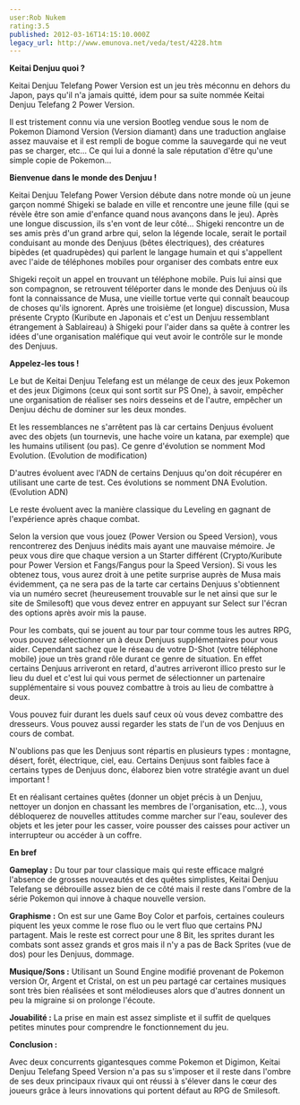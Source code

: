 ```yaml
---
user:Rob Nukem
rating:3.5
published: 2012-03-16T14:15:10.000Z
legacy_url: http://www.emunova.net/veda/test/4228.htm
---
```

**Keitai Denjuu quoi ?**  

  

Keitai Denjuu Telefang Power Version est un jeu très méconnu en dehors du Japon, pays qu'il n'a jamais quitté, idem pour sa suite nommée Keitai Denjuu Telefang 2 Power Version.  

  

Il est tristement connu via une version Bootleg vendue sous le nom de Pokemon Diamond Version (Version diamant) dans une traduction anglaise assez mauvaise et il est rempli de bogue comme la sauvegarde qui ne veut pas se charger, etc... Ce qui lui a donné la sale réputation d'être qu'une simple copie de Pokemon...  

  

**Bienvenue dans le monde des Denjuu !**  

  

Keitai Denjuu Telefang Power Version débute dans notre monde où un jeune garçon nommé Shigeki se balade en ville et rencontre une jeune fille (qui se révèle être son amie d'enfance quand nous avançons dans le jeu). Après une longue discussion, ils s'en vont de leur côté... Shigeki rencontre un de ses amis près d'un grand arbre qui, selon la légende locale, serait le portail conduisant au monde des Denjuus (bêtes électriques), des créatures bipèdes (et quadrupèdes) qui parlent le langage humain et qui s'appellent avec l'aide de téléphones mobiles pour organiser des combats entre eux  

  

Shigeki reçoit un appel en trouvant un téléphone mobile. Puis lui ainsi que son compagnon, se retrouvent téléporter dans le monde des Denjuus où ils font la connaissance de Musa, une vieille tortue verte qui connaît beaucoup de choses qu'ils ignorent. Après une troisième (et longue) discussion, Musa présente Crypto (Kuribute en Japonais et c'est un Denjuu ressemblant étrangement à Sablaireau) à Shigeki pour l'aider dans sa quête à contrer les idées d'une organisation maléfique qui veut avoir le contrôle sur le monde des Denjuus.  

  

**Appelez-les tous !**  

  

Le but de Keitai Denjuu Telefang est un mélange de ceux des jeux Pokemon et des jeux Digimons (ceux qui sont sortit sur PS One), à savoir, empêcher une organisation de réaliser ses noirs desseins et de l'autre, empêcher un Denjuu déchu de dominer sur les deux mondes.  

  

Et les ressemblances ne s'arrêtent pas là car certains Denjuus évoluent avec des objets (un tournevis, une hache voire un katana, par exemple) que les humains utilisent (ou pas). Ce genre d'évolution se nomment Mod Evolution. (Evolution de modification)  

  

D'autres évoluent avec l'ADN de certains Denjuus qu'on doit récupérer en utilisant une carte de test. Ces évolutions se nomment DNA Evolution. (Evolution ADN)  

  

Le reste évoluent avec la manière classique du Leveling en gagnant de l'expérience après chaque combat.  

  

Selon la version que vous jouez (Power Version ou Speed Version), vous rencontrerez des Denjuus inédits mais ayant une mauvaise mémoire. Je peux vous dire que chaque version a un Starter différent (Crypto/Kuribute pour Power Version et Fangs/Fangus pour la Speed Version). Si vous les obtenez tous, vous aurez droit à une petite surprise auprès de Musa mais évidemment, ça ne sera pas de la tarte car certains Denjuus s'obtiennent via un numéro secret (heureusement trouvable sur le net ainsi que sur le site de Smilesoft) que vous devez entrer en appuyant sur Select sur l'écran des options après avoir mis la pause.  

  

Pour les combats, qui se jouent au tour par tour comme tous les autres RPG, vous pouvez sélectionner un à deux Denjuus supplémentaires pour vous aider. Cependant sachez que le réseau de votre D-Shot (votre téléphone mobile) joue un très grand rôle durant ce genre de situation. En effet certains Denjuus arriveront en retard, d'autres arriveront illico presto sur le lieu du duel et c'est lui qui vous permet de sélectionner un partenaire supplémentaire si vous pouvez combattre à trois au lieu de combattre à deux.  

  

Vous pouvez fuir durant les duels sauf ceux où vous devez combattre des dresseurs. Vous pouvez aussi regarder les stats de l'un de vos Denjuus en cours de combat.  

  

N'oublions pas que les Denjuus sont répartis en plusieurs types : montagne, désert, forêt, électrique, ciel, eau. Certains Denjuus sont faibles face à certains types de Denjuus donc, élaborez bien votre stratégie avant un duel important !  

  

Et en réalisant certaines quêtes (donner un objet précis à un Denjuu, nettoyer un donjon en chassant les membres de l'organisation, etc...), vous débloquerez de nouvelles attitudes comme marcher sur l'eau, soulever des objets et les jeter pour les casser, voire pousser des caisses pour activer un interrupteur ou accéder à un coffre.  

  

**En bref**  

  

**Gameplay :** Du tour par tour classique mais qui reste efficace malgré l'absence de grosses nouveautés et des quêtes simplistes, Keitai Denjuu Telefang se débrouille assez bien de ce côté mais il reste dans l'ombre de la série Pokemon qui innove à chaque nouvelle version.  

  

**Graphisme :** On est sur une Game Boy Color et parfois, certaines couleurs piquent les yeux comme le rose fluo ou le vert fluo que certains PNJ partagent. Mais le reste est correct pour une 8 Bit, les sprites durant les combats sont assez grands et gros mais il n'y a pas de Back Sprites (vue de dos) pour les Denjuus, dommage.  

  

**Musique/Sons :** Utilisant un Sound Engine modifié provenant de Pokemon version Or, Argent et Cristal, on est un peu partagé car certaines musiques sont très bien réalisées et sont mélodieuses alors que d'autres donnent un peu la migraine si on prolonge l'écoute.  

  

**Jouabilité :** La prise en main est assez simpliste et il suffit de quelques petites minutes pour comprendre le fonctionnement du jeu.  

  

**Conclusion :**  

  

Avec deux concurrents gigantesques comme Pokemon et Digimon, Keitai Denjuu Telefang Speed Version n'a pas su s'imposer et il reste dans l'ombre de ses deux principaux rivaux qui ont réussi à s'élever dans le cœur des joueurs grâce à leurs innovations qui portent défaut au RPG de Smilesoft.